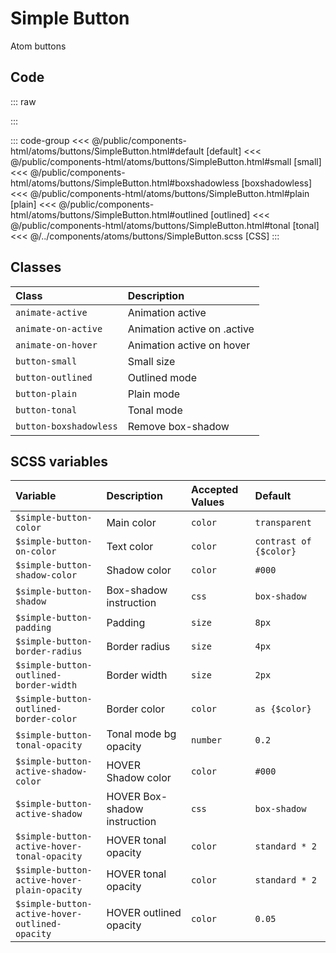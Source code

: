 # Simple Button
<Badge type="tip">Atom</Badge> <Badge type="info">buttons</Badge>

## Code

::: raw
<div class="dev-section">
    <!--@include: ../../public/components-html/atoms/buttons/SimpleButton.html -->
</div>
:::

::: code-group
<<< @/public/components-html/atoms/buttons/SimpleButton.html#default [default]
<<< @/public/components-html/atoms/buttons/SimpleButton.html#small [small]
<<< @/public/components-html/atoms/buttons/SimpleButton.html#boxshadowless [boxshadowless]
<<< @/public/components-html/atoms/buttons/SimpleButton.html#plain [plain]
<<< @/public/components-html/atoms/buttons/SimpleButton.html#outlined [outlined]
<<< @/public/components-html/atoms/buttons/SimpleButton.html#tonal [tonal]
<<< @/../components/atoms/buttons/SimpleButton.scss [CSS]
:::


## Classes

| Class                  | Description                 |
|:-----------------------|:----------------------------|
| `animate-active`       | Animation active            |
| `animate-on-active`    | Animation active on .active |
| `animate-on-hover`     | Animation active on hover   |
| `button-small`         | Small size                  |
| `button-outlined`      | Outlined mode               |
| `button-plain`         | Plain mode                  |
| `button-tonal`         | Tonal mode                  |
| `button-boxshadowless` | Remove box-shadow           |

## SCSS variables

| Variable                                       | Description                  | Accepted Values | Default                |
|:-----------------------------------------------|:-----------------------------|:----------------|:-----------------------|
| `$simple-button-color`                         | Main color                   | `color`         | `transparent`          |
| `$simple-button-on-color`                      | Text color                   | `color`         | `contrast of {$color}` |
| `$simple-button-shadow-color`                  | Shadow color                 | `color`         | `#000`                 |
| `$simple-button-shadow`                        | Box-shadow instruction       | `css`           | `box-shadow`           |
| `$simple-button-padding`                       | Padding                      | `size`          | `8px`                  |
| `$simple-button-border-radius`                 | Border radius                | `size`          | `4px`                  |
| `$simple-button-outlined-border-width`         | Border width                 | `size`          | `2px`                  |
| `$simple-button-outlined-border-color`         | Border color                 | `color`         | `as {$color}`          |
| `$simple-button-tonal-opacity`                 | Tonal mode bg opacity        | `number`        | `0.2`                  |
| `$simple-button-active-shadow-color`           | HOVER Shadow color           | `color`         | `#000`                 |
| `$simple-button-active-shadow`                 | HOVER Box-shadow instruction | `css`           | `box-shadow`           |
| `$simple-button-active-hover-tonal-opacity`    | HOVER tonal opacity          | `color`         | `standard * 2`         |
| `$simple-button-active-hover-plain-opacity`    | HOVER tonal opacity          | `color`         | `standard * 2`         |
| `$simple-button-active-hover-outlined-opacity` | HOVER outlined opacity       | `color`         | `0.05`                 |

<style lang="scss">
@import "docs/theme.scss";

$simple-button-color: $primary-color;

@import "components/atoms/buttons/SimpleButton.scss";
</style>